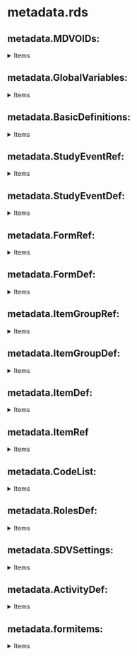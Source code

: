# metadata.rds  
## metadata.MDVOIDs: 
  <details><summary>Items  </summary> 

> a list of design versions applied in the study
    
  ```JavaScript   
"2.0",
  ```
  </details>
  
  ## metadata.GlobalVariables:   
  <details><summary>Items  </summary>     
    
  ```JavaScript   
    {
      StudyName: "MYSTUDY",
      StudyDescription: "MYSTUDY",
      ProtocolName: "000359",
    },
```
</details>

## metadata.BasicDefinitions:   
 <details><summary>Items  </summary>         
    
```JavaScript   
    {
      Definition: "MeasurementUnit",
      OID: "MU_17",
      Name: "mL",
    },
```     
</details>   
   
 ## metadata.StudyEventRef:    
  <details><summary>Items  </summary>        
    
```JavaScript   
    {
      MDVOID: "1.0",
      StudyEventOID: "E00",
      OrderNumber: "0",
      Mandatory: "No",
    },
```
   </details>    
   
## metadata.StudyEventDef:    
<details><summary>Items  </summary>
  
```JavaScript   
    {
      MDVOID: "1.0",
      OID: "E00",
      Name: "Subject Registration",
      Repeating: "No",
      Type: "Scheduled",
      Category: "AddEvent",
    },
```
</details>
       
## metadata.FormRef:    
<details><summary>Items  </summary>      
  
```JavaScript   
    {
      MDVOID: "1.0",
      StudyEventOID: "E00",
      FormOID: "IC",
    },
```
</details>   

## metadata.FormDef:   
<details><summary>Items  </summary>
  
  ```JavaScript   
    {
      MDVOID: "1.0",
      OID: "LB_LL_CC",
      Name: "Clinical Chemistry – Local lab",
      Repeating: "No",
      Sdv: "None",
      Hidden: "",
    },
 ```
 </details>
 
 ## metadata.ItemGroupRef:
 <details><summary>Items  </summary>
   
```JavaScript   
    {
      MDVOID: "1.0",
      FormOID: "LB_LL_CC",
      ItemGroupOID: "LB_LL_CCG22",
    },
```
</details>

## metadata.ItemGroupDef:
<details><summary>Items  </summary>
  
```JavaScript   
    {
      MDVOID: "1.0",
      OID: "LB_LL_CCG22",
      Name: "Instructions 22",
      Repeating: "No",
      IsReferenceData: "",
      SASDatasetName: "",
      Domain: "",
      Origin: "",
      Purpose: "",
      Comment: "",
    },
 ```
 </details>
 
 ## metadata.ItemDef:
  <details><summary>Items  </summary>
    
```JavaScript   
    {
      MDVOID: "1.0",
      OID: "CC_LBPERF",
      Name: "CC_LBPERF",
      DataType: "integer",
      Length: "12",
      SignificantDigits: "",
      SASFieldName: "",
      SDSVarName: "",
      Origin: "",
      Comment: "",
      Question: "Was the sample for clinical chemistry test collected?",
      MeasurementUnitOID: "",
      CodeListOID: "CL_HM_LBPERF",
      HtmlType: "radio",
      Sdv: "Required",
    },
```
</details>   

## metadata.ItemRef  
<details><summary>Items  </summary>
  
```JavaScript   
    {
      MDVOID: "1.0",
      ItemGroupOID: "CCG1",
      ItemOID: "CC_LBPERF",
    }
```
</details>

## metadata.CodeList:
<details><summary>Items  </summary>
  
```JavaScript   
    {
      MDVOID: "1.0",
      OID: "CL_VDYN",
      Name: "CL_VDYN",
      DataType: "text",
      SASFormatName: "YN",
      CodeListType: "CodeListItem",
      CodedValue: "Y",
      DecodedValue: "Yes",
      Rank: "",
      OrderNumber: "",
    },
```
</details>

## metadata.RolesDef:
<details><summary>Items  </summary>
  
```JavaScript   
    {
      MDVOID: "1.0",
      OID: "R1",
      Name: "Investigator",
      Permissions:
        "AddForm,ResetForm,AddPatient,EditForm,ScheduleEvent,EditEventSchedule,SignEvent,SignForm,ExportReport,DeleteSubjects,AnonymizeData,ViewRoles",
    },
```
</details>

## metadata.SDVSettings:
<details><summary>Items  </summary>
  
  ```JavaScript   
    {
      MDVOID: "1.0",
      SDVScope: "All",
    },
```
</details>

## metadata.ActivityDef:
<details><summary>Items  </summary>
  
```JavaScript   
    {
      MDVOID: "1.0",
      OID: "ACT_E00_START",
      ExcludeDateForm: "true",
    },
```
</details>

## metadata.formitems:
<details><summary>Items  </summary>
  
```JavaScript   
    {
      MDVOID: "1.0",
      FormOID: "LB_LL_CC",
      FormName: "Clinical Chemistry – Local lab",
      Hidden: "",
      ItemGroupOID: "LB_LL_CCG22",
      ItemOID: "NA",
      Name: "NA",
      DataType: "NA",
      Length: "NA",
      SignificantDigits: "NA",
      SASFieldName: "NA",
      SDSVarName: "NA",
      Origin: "NA",
      Comment: "NA",
      Question: "NA",
      MeasurementUnitOID: "NA",
      CodeListOID: "NA",
      HtmlType: "NA",
      Sdv: "NA",
    },
```
</details>


